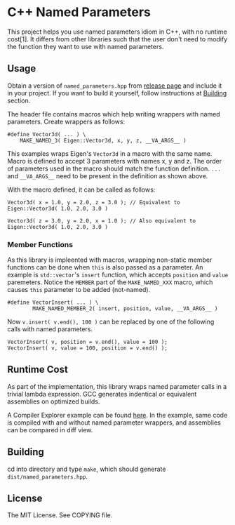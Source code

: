 # C++ Named Parameters

This project helps you use named parameters idiom in C++, with no runtime cost[1].
It differs from other libraries such that the user don't need to modify the
function they want to use with named parameters.

## Usage

Obtain a version of `named_parameters.hpp` from [release page](https://github.com/mserdarsanli/cpp_named_parameters/releases)
and include it in your project.
If you want to build it yourself, follow instructions at [Building](#building) section.

The header file contains macros which help writing wrappers with named parameters.
Create wrappers as follows:

    #define Vector3d( ... ) \
        MAKE_NAMED_3( Eigen::Vector3d, x, y, z, __VA_ARGS__ )

This examples wraps Eigen's `Vector3d` in a macro with the same name. Macro is defined
to accept 3 parameters with names x, y and z. The order of parameters used in the
macro should match the function definition. `...` and `__VA_ARGS__` need to be present
in the definition as shown above.

With the macro defined, it can be called as follows:

    Vector3d( x = 1.0, y = 2.0, z = 3.0 ); // Equivalent to Eigen::Vector3d( 1.0, 2.0, 3.0 )

    Vector3d( z = 3.0, y = 2.0, x = 1.0 ); // Also equivalent to Eigen::Vector3d( 1.0, 2.0, 3.0 )

### Member Functions

As this library is impleented with macros, wrapping non-static member functions can
be done when `this` is also passed as a parameter. An example is `std::vector`'s `insert`
function, which accepts `position` and `value` paremeters. Notice the `MEMBER` part of
the `MAKE_NAMED_XXX` macro, which causes `this` parameter to be added (not-named).

    #define VectorInsert( ... ) \
            MAKE_NAMED_MEMBER_2( insert, position, value, __VA_ARGS__ )

Now `v.insert( v.end(), 100 )` can be replaced by one of the following calls with named parameters.

    VectorInsert( v, position = v.end(), value = 100 );
    VectorInsert( v, value = 100, position = v.end() );

## Runtime Cost

As part of the implementation, this library wraps named parameter calls in a trivial lambda
expression. GCC generates indentical or equivalent assemblies on optimized builds.

A Compiler Explorer example can be found [here](https://godbolt.org/g/R4yQHb). In the example, same code
is compiled with and without named parameter wrappers, and assemblies can be compared in diff view.

## Building

cd into directory and type `make`, which should generate `dist/named_parameters.hpp`.

## License

The MIT License. See COPYING file.

